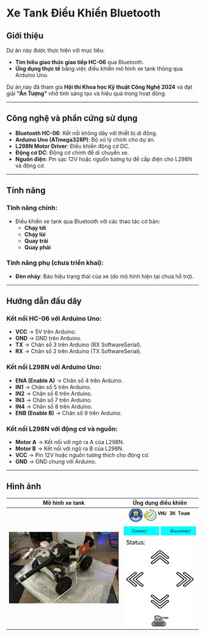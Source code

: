 # Xe Tank Điều Khiển Bluetooth

## Giới thiệu
Dự án này được thực hiện với mục tiêu:
- **Tìm hiểu giao thức giao tiếp HC-06** qua Bluetooth.
- **Ứng dụng thực tế** bằng việc điều khiển mô hình xe tank thông qua Arduino Uno.

Dự án này đã tham gia **Hội thi Khoa học Kỹ thuật Công Nghệ 2024** và đạt giải **"Ấn Tượng"** nhờ tính sáng tạo và hiệu quả trong hoạt động.

---

## Công nghệ và phần cứng sử dụng
- **Bluetooth HC-06**: Kết nối không dây với thiết bị di động.
- **Arduino Uno (ATmega328P)**: Bộ xử lý chính cho dự án.
- **L298N Motor Driver**: Điều khiển động cơ DC.
- **Động cơ DC**: Động cơ chính để di chuyển xe.
- **Nguồn điện**: Pin sạc 12V hoặc nguồn tương tự để cấp điện cho L298N và động cơ.

---

## Tính năng
### Tính năng chính:
- Điều khiển xe tank qua Bluetooth với các thao tác cơ bản:
  - **Chạy tới**
  - **Chạy lùi**
  - **Quay trái**
  - **Quay phải**

### Tính năng phụ (chưa triển khai):
- **Đèn nháy**: Báo hiệu trạng thái của xe (do mô hình hiện tại chưa hỗ trợ).

---

## Hướng dẫn đấu dây
### Kết nối HC-06 với Arduino Uno:
- **VCC** → 5V trên Arduino.
- **GND** → GND trên Arduino.
- **TX** → Chân số 3 trên Arduino (RX SoftwareSerial).
- **RX** → Chân số 2 trên Arduino (TX SoftwareSerial).

### Kết nối L298N với Arduino Uno:
- **ENA (Enable A)** → Chân số 4 trên Arduino.
- **IN1** → Chân số 5 trên Arduino.
- **IN2** → Chân số 6 trên Arduino.
- **IN3** → Chân số 7 trên Arduino.
- **IN4** → Chân số 8 trên Arduino.
- **ENB (Enable B)** → Chân số 9 trên Arduino.

### Kết nối L298N với động cơ và nguồn:
- **Motor A** → Kết nối với ngõ ra A của L298N.
- **Motor B** → Kết nối với ngõ ra B của L298N.
- **VCC** → Pin 12V hoặc nguồn tương thích cho động cơ.
- **GND** → GND chung với Arduino.

---

## Hình ảnh 
| Mô hình xe tank | Ứng dụng điều khiển |
|------------------|---------------------|
| ![Mô hình xe tank](tank.png) | ![Ứng dụng điều khiển](app.jpg) |


